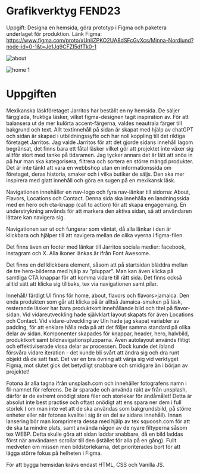 # Grafikverktyg FEND23
Uppgift: Designa en hemsida, göra prototyp i Figma och paketera underlaget för produktion.
Länk Figma: https://www.figma.com/proto/xUnliZPKO2UA8dSFcGvXcs/Minna-Nordlund?node-id=0-1&t=Je1Jq9CFZI5dfTk0-1

![about](https://github.com/user-attachments/assets/b4ee69f1-5a40-48c2-ba55-ae776e44a518)

![home 1](https://github.com/user-attachments/assets/f5528713-f00c-4ceb-974b-e955f7d56e6f)


# Uppgiften

Mexikanska läskföretaget Jarritos har beställt en ny hemsida. De säljer färgglada, fruktiga läsker, vilket figma-designen tagit inspiration av. För att balansera ut de mer kulörta accent-färgerna, valdes neautrala färger till bakgrund och text.
Allt textinnehåll på sidan är skapat med hjälp av chatGPT och sidan är skapad i utbildningssyfte och har noll koppling till det riktiga företaget Jarritos.
Jag valde Jarritos för att det gjorde sidans innehåll lagom begränsat, det finns bara ett fåtal läsker vilket gör att projektet inte växer sig alltför stort med tanke på tidsramen.
Jag tycker annars det är lätt att snöa in på hur man ska kategorisera, filtrera och sortera en större mängd produkter.
Det är inte tänkt att vara en webbshop utan en informationssida om företaget, deras historia, smaker och i vilka butiker de säljs.
Den ska mer inspirera med glatt innehåll och göra en sugen på en mexikansk läsk.

Navigationen innehåller en nav-logo och fyra nav-länkar till sidorna: About, Flavors, Locations och Contact. Denna sida ska innehålla en landningssida med en hero och cta-knapp (call to action) för att skapa engagemang.
En understrykning används för att markera den aktiva sidan, så att användaren lättare kan navigera sig.

Navigationen ser ut och fungerar som väntat, då alla länkar i den är klickbara och hjälper till att navigera mellan de olika vyerna i figma-filen.

Det finns även en footer med länkar till Jarritos sociala medier: facebook, instagram och X. Alla ikoner länkas är ifrån Font Awesome.

Det finns en del klickbara element, såsom att på startsidan bläddra mellan de tre hero-bilderna med hjälp av "pluppar". Man kan även klicka på samtliga CTA knappar för att komma vidare till rätt sida. Det finns också alltid sätt att klicka sig tillbaks, tex via navigationen samt pilar.

Innehåll/ färdigt UI finns för home, about, flavors och flavors>jamaica. Den enda produkten som går att klicka på är alltså Jamaica-smaken på läsk, resterande läsker har bara produktkort innehållande bild och titel på flavor-sidan.
Vid vidareutveckling hade självklart layout skapats för även Locations och Contact. Vid vidare-utveckling av UIn hade jag skapat variabler av padding, för att enklare hålla reda på att det följer samma standard på olika delar av sidan.
Komponenter skapades för knappar, header, hero, halvbild, produktkort samt bildnavigationsplupparna.
Även autolayout används flitigt och effektiviserade vissa delar av processen. Dock kunde det ibland försvåra vidare iteration - det kunde bli svårt att ändra sig och dra runt objekt då de satt fast.
Det var en bra övning att vänja sig vid verktyget Figma, mot slutet gick det betydligt snabbare och smidigare än i början av projektet!

Fotona är alla tagna ifrån unsplash.com och innehåller fotografens namn i fil-namnet för referens.
De är sparade och använda rakt av från unsplash, därför är de extremt onödigt stora filer och storlekar för ändåmålet!
Detta är absolut inte best practise och oftast onödigt att ens spara ner dem i full storlek ( om man inte vet att de ska användas som bakgrundsbild, på större enheter eller när fotonas kvalite i sig är en del av sidans innehåll).
Innan lansering bör man komprimera dessa med hjälp av tex squoosh.com för att de ska ta mindre plats, samt använda någon av de nyare filtyperna såsom tex WEBP.
Detta skulle göra att sidan laddar snabbare, då en bild laddas först när användaren scrollar till den (istället för alla på en gång). Fullt medveten om missen men bildstorlekarna, det prioriterades bort för att lägga större fokus på helheten i Figma.

För att bygga hemsidan krävs endast HTML, CSS och Vanilla JS.
